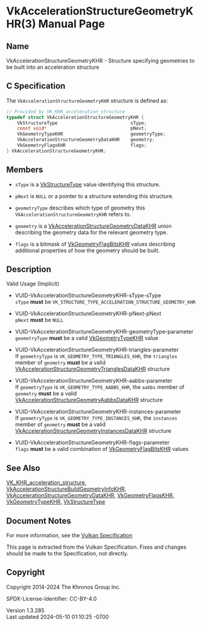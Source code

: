 # VkAccelerationStructureGeometryKHR(3) Manual Page

## Name

VkAccelerationStructureGeometryKHR - Structure specifying geometries to
be built into an acceleration structure



## <a href="#_c_specification" class="anchor"></a>C Specification

The `VkAccelerationStructureGeometryKHR` structure is defined as:

``` c
// Provided by VK_KHR_acceleration_structure
typedef struct VkAccelerationStructureGeometryKHR {
    VkStructureType                           sType;
    const void*                               pNext;
    VkGeometryTypeKHR                         geometryType;
    VkAccelerationStructureGeometryDataKHR    geometry;
    VkGeometryFlagsKHR                        flags;
} VkAccelerationStructureGeometryKHR;
```

## <a href="#_members" class="anchor"></a>Members

- `sType` is a [VkStructureType](https://registry.khronos.org/vulkan/specs/1.3-extensions/man/html/VkStructureType.html) value identifying
  this structure.

- `pNext` is `NULL` or a pointer to a structure extending this
  structure.

- `geometryType` describes which type of geometry this
  `VkAccelerationStructureGeometryKHR` refers to.

- `geometry` is a
  [VkAccelerationStructureGeometryDataKHR](https://registry.khronos.org/vulkan/specs/1.3-extensions/man/html/VkAccelerationStructureGeometryDataKHR.html)
  union describing the geometry data for the relevant geometry type.

- `flags` is a bitmask of
  [VkGeometryFlagBitsKHR](https://registry.khronos.org/vulkan/specs/1.3-extensions/man/html/VkGeometryFlagBitsKHR.html) values describing
  additional properties of how the geometry should be built.

## <a href="#_description" class="anchor"></a>Description

Valid Usage (Implicit)

- <a href="#VUID-VkAccelerationStructureGeometryKHR-sType-sType"
  id="VUID-VkAccelerationStructureGeometryKHR-sType-sType"></a>
  VUID-VkAccelerationStructureGeometryKHR-sType-sType  
  `sType` **must** be
  `VK_STRUCTURE_TYPE_ACCELERATION_STRUCTURE_GEOMETRY_KHR`

- <a href="#VUID-VkAccelerationStructureGeometryKHR-pNext-pNext"
  id="VUID-VkAccelerationStructureGeometryKHR-pNext-pNext"></a>
  VUID-VkAccelerationStructureGeometryKHR-pNext-pNext  
  `pNext` **must** be `NULL`

- <a
  href="#VUID-VkAccelerationStructureGeometryKHR-geometryType-parameter"
  id="VUID-VkAccelerationStructureGeometryKHR-geometryType-parameter"></a>
  VUID-VkAccelerationStructureGeometryKHR-geometryType-parameter  
  `geometryType` **must** be a valid
  [VkGeometryTypeKHR](https://registry.khronos.org/vulkan/specs/1.3-extensions/man/html/VkGeometryTypeKHR.html) value

- <a href="#VUID-VkAccelerationStructureGeometryKHR-triangles-parameter"
  id="VUID-VkAccelerationStructureGeometryKHR-triangles-parameter"></a>
  VUID-VkAccelerationStructureGeometryKHR-triangles-parameter  
  If `geometryType` is `VK_GEOMETRY_TYPE_TRIANGLES_KHR`, the `triangles`
  member of `geometry` **must** be a valid
  [VkAccelerationStructureGeometryTrianglesDataKHR](https://registry.khronos.org/vulkan/specs/1.3-extensions/man/html/VkAccelerationStructureGeometryTrianglesDataKHR.html)
  structure

- <a href="#VUID-VkAccelerationStructureGeometryKHR-aabbs-parameter"
  id="VUID-VkAccelerationStructureGeometryKHR-aabbs-parameter"></a>
  VUID-VkAccelerationStructureGeometryKHR-aabbs-parameter  
  If `geometryType` is `VK_GEOMETRY_TYPE_AABBS_KHR`, the `aabbs` member
  of `geometry` **must** be a valid
  [VkAccelerationStructureGeometryAabbsDataKHR](https://registry.khronos.org/vulkan/specs/1.3-extensions/man/html/VkAccelerationStructureGeometryAabbsDataKHR.html)
  structure

- <a href="#VUID-VkAccelerationStructureGeometryKHR-instances-parameter"
  id="VUID-VkAccelerationStructureGeometryKHR-instances-parameter"></a>
  VUID-VkAccelerationStructureGeometryKHR-instances-parameter  
  If `geometryType` is `VK_GEOMETRY_TYPE_INSTANCES_KHR`, the `instances`
  member of `geometry` **must** be a valid
  [VkAccelerationStructureGeometryInstancesDataKHR](https://registry.khronos.org/vulkan/specs/1.3-extensions/man/html/VkAccelerationStructureGeometryInstancesDataKHR.html)
  structure

- <a href="#VUID-VkAccelerationStructureGeometryKHR-flags-parameter"
  id="VUID-VkAccelerationStructureGeometryKHR-flags-parameter"></a>
  VUID-VkAccelerationStructureGeometryKHR-flags-parameter  
  `flags` **must** be a valid combination of
  [VkGeometryFlagBitsKHR](https://registry.khronos.org/vulkan/specs/1.3-extensions/man/html/VkGeometryFlagBitsKHR.html) values

## <a href="#_see_also" class="anchor"></a>See Also

[VK_KHR_acceleration_structure](https://registry.khronos.org/vulkan/specs/1.3-extensions/man/html/VK_KHR_acceleration_structure.html),
[VkAccelerationStructureBuildGeometryInfoKHR](https://registry.khronos.org/vulkan/specs/1.3-extensions/man/html/VkAccelerationStructureBuildGeometryInfoKHR.html),
[VkAccelerationStructureGeometryDataKHR](https://registry.khronos.org/vulkan/specs/1.3-extensions/man/html/VkAccelerationStructureGeometryDataKHR.html),
[VkGeometryFlagsKHR](https://registry.khronos.org/vulkan/specs/1.3-extensions/man/html/VkGeometryFlagsKHR.html),
[VkGeometryTypeKHR](https://registry.khronos.org/vulkan/specs/1.3-extensions/man/html/VkGeometryTypeKHR.html),
[VkStructureType](https://registry.khronos.org/vulkan/specs/1.3-extensions/man/html/VkStructureType.html)

## <a href="#_document_notes" class="anchor"></a>Document Notes

For more information, see the <a
href="https://registry.khronos.org/vulkan/specs/1.3-extensions/html/vkspec.html#VkAccelerationStructureGeometryKHR"
target="_blank" rel="noopener">Vulkan Specification</a>

This page is extracted from the Vulkan Specification. Fixes and changes
should be made to the Specification, not directly.

## <a href="#_copyright" class="anchor"></a>Copyright

Copyright 2014-2024 The Khronos Group Inc.

SPDX-License-Identifier: CC-BY-4.0

Version 1.3.285  
Last updated 2024-05-10 01:10:25 -0700
